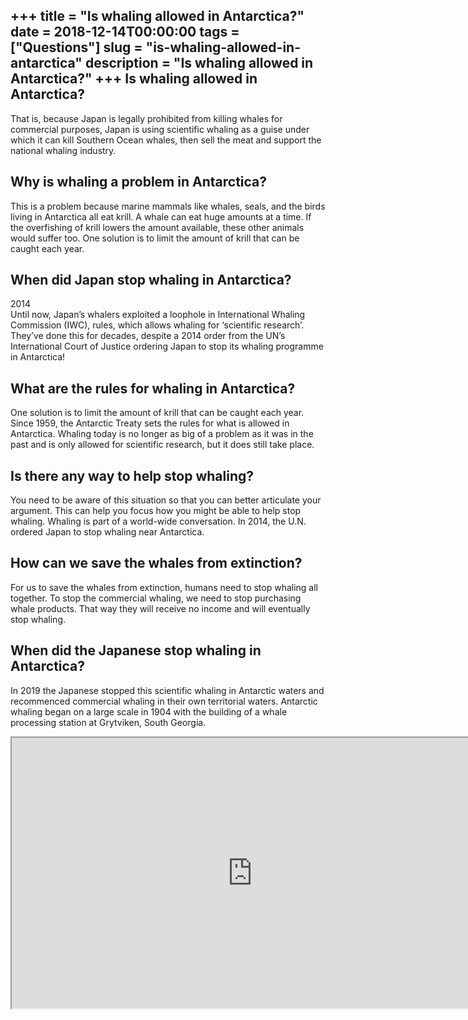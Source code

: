 +++
title = "Is whaling allowed in Antarctica?"
date = 2018-12-14T00:00:00
tags = ["Questions"]
slug = "is-whaling-allowed-in-antarctica"
description = "Is whaling allowed in Antarctica?"
+++
Is whaling allowed in Antarctica?
---------------------------------

That is, because Japan is legally prohibited from killing whales for commercial purposes, Japan is using scientific whaling as a guise under which it can kill Southern Ocean whales, then sell the meat and support the national whaling industry.

Why is whaling a problem in Antarctica?
---------------------------------------

This is a problem because marine mammals like whales, seals, and the birds living in Antarctica all eat krill. A whale can eat huge amounts at a time. If the overfishing of krill lowers the amount available, these other animals would suffer too. One solution is to limit the amount of krill that can be caught each year.

When did Japan stop whaling in Antarctica?
------------------------------------------

2014  
Until now, Japan’s whalers exploited a loophole in International Whaling Commission (IWC), rules, which allows whaling for ‘scientific research’. They’ve done this for decades, despite a 2014 order from the UN’s International Court of Justice ordering Japan to stop its whaling programme in Antarctica!

What are the rules for whaling in Antarctica?
---------------------------------------------

One solution is to limit the amount of krill that can be caught each year. Since 1959, the Antarctic Treaty sets the rules for what is allowed in Antarctica. Whaling today is no longer as big of a problem as it was in the past and is only allowed for scientific research, but it does still take place.

Is there any way to help stop whaling?
--------------------------------------

You need to be aware of this situation so that you can better articulate your argument. This can help you focus how you might be able to help stop whaling. Whaling is part of a world-wide conversation. In 2014, the U.N. ordered Japan to stop whaling near Antarctica.

How can we save the whales from extinction?
-------------------------------------------

For us to save the whales from extinction, humans need to stop whaling all together. To stop the commercial whaling, we need to stop purchasing whale products. That way they will receive no income and will eventually stop whaling.

When did the Japanese stop whaling in Antarctica?
-------------------------------------------------

In 2019 the Japanese stopped this scientific whaling in Antarctic waters and recommenced commercial whaling in their own territorial waters. Antarctic whaling began on a large scale in 1904 with the building of a whale processing station at Grytviken, South Georgia.

<iframe allow="accelerometer; autoplay; clipboard-write; encrypted-media; gyroscope; picture-in-picture" allowfullscreen="" class="__youtube_prefs__  epyt-is-override  no-lazyload" data-no-lazy="1" data-origheight="433" data-origwidth="770" data-skipgform_ajax_framebjll="" height="433" id="_ytid_30231" loading="lazy" src="https://www.youtube.com/embed/qs9mMtKEaio?enablejsapi=1&autoplay=0&cc_load_policy=0&cc_lang_pref=&iv_load_policy=1&loop=0&modestbranding=0&rel=1&fs=1&playsinline=0&autohide=2&theme=dark&color=red&controls=1&" title="YouTube player" width="770"></iframe>